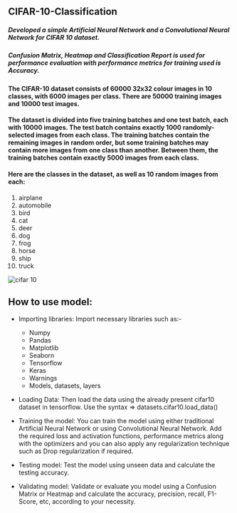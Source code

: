 ## CIFAR-10-Classification
##### Developed a simple Artificial Neural Network and a Convolutional Neural Network for CIFAR 10 dataset. 
##### Confusion Matrix, Heatmap and Classification Report is used for performance evaluation with performance metrics for training used is Accuracy. 
#### The CIFAR-10 dataset consists of 60000 32x32 colour images in 10 classes, with 6000 images per class. There are 50000 training images and 10000 test images.
#### The dataset is divided into five training batches and one test batch, each with 10000 images. The test batch contains exactly 1000 randomly-selected images from each class. The training batches contain the remaining images in random order, but some training batches may contain more images from one class than another. Between them, the training batches contain exactly 5000 images from each class.
#### Here are the classes in the dataset, as well as 10 random images from each:
1. airplane										
2. automobile										
3. bird										
4. cat										
5. deer										
6. dog										
7. frog										
8. horse										
9. ship										
10. truck

![cifar 10](https://github.com/twishackaul/CIFAR-10-Classification/assets/107127632/78f1c372-e3c4-454d-a508-67ba9c50f834)


## How to use model:

- Importing libraries: Import necessary libraries such as:-
  * Numpy
  * Pandas
  * Matplotlib
  * Seaborn
  * Tensorflow
  * Keras
  * Warnings
  * Models, datasets, layers

- Loading Data: Then load the data using the already present cifar10 dataset in tensorflow. Use the syntax => datasets.cifar10.load_data()

- Training the model: You can train the model using either traditional Artificial Neural Network or using Convolutional Neural Network. Add the required loss and activation functions, performance metrics along with the optimizers and you can also apply any regularization technique such as Drop regularization if required.

- Testing model: Test the model using unseen data and calculate the testing accuracy.

- Validating model: Validate or evaluate you model using a Confusion Matrix or Heatmap and calculate the accuracy, precision, recall, F1-Score, etc, according to your necessity. 

